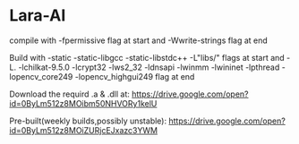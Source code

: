 # Lara-AI
compile with -fpermissive flag at start and -Wwrite-strings flag at end 

Build with -static -static-libgcc -static-libstdc++ -L"libs/"  flags at start and -L. -lchilkat-9.5.0 -lcrypt32 -lws2_32 -ldnsapi -lwinmm -lwininet -lpthread -lopencv_core249 -lopencv_highgui249 flag at end

Download the requird .a & .dll at:
https://drive.google.com/open?id=0ByLm512z8MOibm50NHVORy1kelU

Pre-built(weekly builds,possibly unstable):
https://drive.google.com/open?id=0ByLm512z8MOiZURjcEJxazc3YWM
